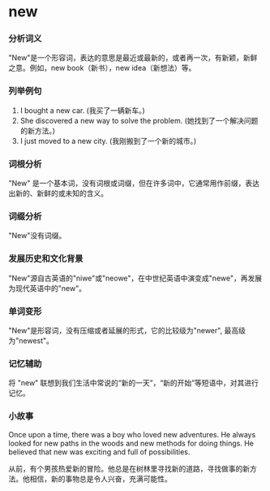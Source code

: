 # new

### 分析词义

  

"New"是一个形容词，表达的意思是最近或最新的，或者再一次，有新颖，新鲜之意。例如，new book（新书），new idea（新想法）等。

  

### 列举例句

  

1.  I bought a new car. (我买了一辆新车。)
2.  She discovered a new way to solve the problem. (她找到了一个解决问题的新方法。)
3.  I just moved to a new city. (我刚搬到了一个新的城市。)

  

### 词根分析

  

"New" 是一个基本词，没有词根或词缀，但在许多词中，它通常用作前缀，表达出新的、新鲜的或未知的含义。

  

### 词缀分析

  

"New"没有词缀。

  

### 发展历史和文化背景

  

"New"源自古英语的"niwe"或"neowe"，在中世纪英语中演变成"newe"，再发展为现代英语中的"new"。

  

### 单词变形

  

"New"是形容词，没有压缩或者延展的形式，它的比较级为"newer", 最高级为"newest"。

  

### 记忆辅助

  

将 "new" 联想到我们生活中常说的“新的一天”，“新的开始”等短语中，对其进行记忆。

  

### 小故事

  

Once upon a time, there was a boy who loved new adventures. He always looked for new paths in the woods and new methods for doing things. He believed that new was exciting and full of possibilities.

  

从前，有个男孩热爱新的冒险。他总是在树林里寻找新的道路，寻找做事的新方法。他相信，新的事物总是令人兴奋，充满可能性。
